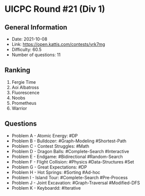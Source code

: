 # UICPC Round #21 (Div 1)
## General Information
- Date: 2021-10-08
- Link: https://open.kattis.com/contests/yrk7mg
- Difficulty: 60.5
- Number of questions: 11
## Ranking
1. Fergie Time
2. Aoi Albatross
3. Fluorescence
4. Noobs
5. Prometheus
6. Warrior
## Questions
- Problem A - Atomic Energy: #DP
- Problem B - Bulldozer: #Graph-Modeling #Shortest-Path
- Problem C - Contest Struggles: #Math
- Problem D - Dragon Balls: #Complete-Search #Interactive
- Problem E - Endgame: #Bidirectional #Random-Search
- Problem F - Flight Collision: #Physics #Data-Structures #Set
- Problem G - Great Expectations: #DP
- Problem H - Hot Springs: #Sorting #Ad-hoc
- Problem I - Island Tour: #Complete-Search #Pre-Process
- Problem J - Joint Excavation: #Graph-Traversal #Modified-DFS
- Problem K - Keyboardd: #Iterative

